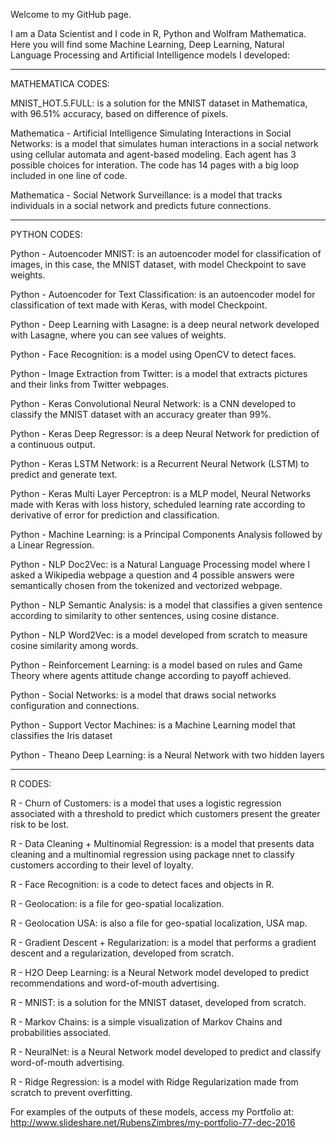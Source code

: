 Welcome to my GitHub page. 

I am a Data Scientist and I code in R, Python and Wolfram Mathematica. Here you will find some Machine Learning, Deep Learning, Natural Language Processing and Artificial Intelligence models I developed:

------------------
MATHEMATICA CODES:

MNIST_HOT.5.FULL:	is a solution for the MNIST dataset in Mathematica, with 96.51% accuracy, based on difference of pixels.

Mathematica - Artificial Intelligence Simulating Interactions in Social Networks:	is a model that simulates human interactions in a social network using cellular automata and agent-based modeling. Each agent has 3 possible choices for interation. The code has 14 pages with a big loop included in one line of code.

Mathematica - Social Network Surveillance:	is a model that tracks individuals in a social network and predicts future connections.


------------------
PYTHON CODES:

Python - Autoencoder MNIST:	is an autoencoder model for classification of images, in this case, the MNIST dataset, with model Checkpoint to save weights.

Python - Autoencoder for Text Classification:	is an autoencoder model for classification of text made with Keras, with model Checkpoint.

Python - Deep Learning with Lasagne:	is a deep neural network developed with Lasagne, where you can see values of weights.

Python - Face Recognition:	is a model using OpenCV to detect faces.

Python - Image Extraction from Twitter:	is a model that extracts pictures and their links from Twitter webpages.

Python - Keras Convolutional Neural Network: is a CNN developed to classify the MNIST dataset with an accuracy greater than 99%.

Python - Keras Deep Regressor:	is a deep Neural Network for prediction of a continuous output.

Python - Keras LSTM Network:	is a Recurrent Neural Network (LSTM) to predict and generate text.

Python - Keras Multi Layer Perceptron:	is a MLP model, Neural Networks made with Keras with loss history, scheduled learning rate according to derivative of error for prediction and classification.

Python - Machine Learning: is a Principal Components Analysis followed by a Linear Regression.

Python - NLP Doc2Vec:	is a Natural Language Processing model where I asked a Wikipedia webpage a question and 4 possible answers were semantically chosen from the tokenized and vectorized webpage.

Python - NLP Semantic Analysis:	is a model that classifies a given sentence according to similarity to other sentences, using cosine distance.

Python - NLP Word2Vec:	is a model developed from scratch to measure cosine similarity among words.

Python - Reinforcement Learning:	is a model based on rules and Game Theory where agents attitude change according to payoff achieved.

Python - Social Networks:	is a model that draws social networks configuration and connections.

Python - Support Vector Machines:	is a Machine Learning model that classifies the Iris dataset

Python - Theano Deep Learning:	is a Neural Network with two hidden layers


------------------
R CODES:

R - Churn of Customers: is a model that uses a logistic regression associated with a threshold to predict which customers present the greater risk to be lost.

R - Data Cleaning + Multinomial Regression:	is a model that presents data cleaning and a multinomial regression using package nnet to classify customers according to their level of loyalty.

R - Face Recognition:	is a code to detect faces and objects in R.

R - Geolocation:	is a file for geo-spatial localization.

R - Geolocation USA:	is also a file for geo-spatial localization, USA map.

R - Gradient Descent + Regularization:	is a model that performs a gradient descent and a regularization, developed from scratch.

R - H2O Deep Learning:	is a Neural Network model developed to predict recommendations and word-of-mouth advertising.

R - MNIST:	is a solution for the MNIST dataset, developed from scratch.

R - Markov Chains:	is a simple visualization of Markov Chains and probabilities associated.

R - NeuralNet:	is a Neural Network model developed to predict and classify word-of-mouth advertising.

R - Ridge Regression: is a model with Ridge Regularization made from scratch to prevent overfitting.


For examples of the outputs of these models, access my Portfolio at: http://www.slideshare.net/RubensZimbres/my-portfolio-77-dec-2016
